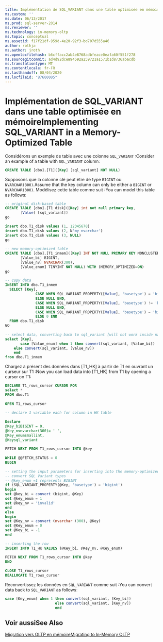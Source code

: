 ```yaml
---
title: Implémentation de SQL_VARIANT dans une table optimisée en mémoire | Microsoft Docs
ms.custom: ''
ms.date: 06/13/2017
ms.prod: sql-server-2014
ms.reviewer: ''
ms.technology: in-memory-oltp
ms.topic: conceptual
ms.assetid: f17f21df-959d-4e20-92f3-bd707d555a46
author: rothja
ms.author: jroth
ms.openlocfilehash: b6cffacc2ab4e8768adbfeace0eafa60f551f278
ms.sourcegitcommit: ad4d92dce894592a259721a1571b1d8736abacdb
ms.translationtype: MT
ms.contentlocale: fr-FR
ms.lasthandoff: 08/04/2020
ms.locfileid: "87600005"
---
```

# <a name="implementing-sql_variant-in-a-memory-optimized-table"></a><span data-ttu-id="06516-102">Implémentation de SQL_VARIANT dans une table optimisée en mémoire</span><span class="sxs-lookup"><span data-stu-id="06516-102">Implementing SQL_VARIANT in a Memory-Optimized Table</span></span>
  <span data-ttu-id="06516-103">Considérons un exemple de table avec une colonne `SQL_VARIANT` :</span><span class="sxs-lookup"><span data-stu-id="06516-103">Consider an example of a table with `SQL_VARIANT` column:</span></span>  
  
```sql  
CREATE TABLE [dbo].[T1]([Key] [sql_variant] NOT NULL)  
```  
  
 <span data-ttu-id="06516-104">Supposons que la colonne clé peut être de type `BIGINT` ou `NVARCHAR(300)`.</span><span class="sxs-lookup"><span data-stu-id="06516-104">Assume that the key column can only be either a `BIGINT` or `NVARCHAR(300)`.</span></span> <span data-ttu-id="06516-105">Modélisez cette table comme suit :</span><span class="sxs-lookup"><span data-stu-id="06516-105">You can model this table as follows:</span></span>  
  
```sql  
-- original disk-based table  
CREATE TABLE [dbo].[T1_disk]([Key] int not null primary key,  
       [Value] [sql_variant])  
go  
  
insert dbo.T1_disk values (1, 12345678)  
insert dbo.T1_disk values (2, N'my nvarchar')  
insert dbo.T1_disk values (3, NULL)  
go  
  
-- new memory-optimized table  
CREATE TABLE [dbo].[T1_inmem]([Key] INT NOT NULL PRIMARY KEY NONCLUSTERED,  
       [Value_bi] BIGINT,  
       [Value_nv] NVARCHAR(300),  
       [Value_enum] TINYINT NOT NULL) WITH (MEMORY_OPTIMIZED=ON)  
go  
  
-- copy data   
INSERT INTO dbo.T1_inmem  
  SELECT [Key],  
              CASE WHEN SQL_VARIANT_PROPERTY([Value], 'basetype') = 'bigint' THEN convert (bigint, [Value])  
              ELSE NULL END,  
              CASE WHEN SQL_VARIANT_PROPERTY([Value], 'basetype') != 'bigint' THEN convert (nvarchar(300), [Value])  
              ELSE NULL END,  
              CASE WHEN SQL_VARIANT_PROPERTY([Value], 'basetype') = 'bigint' THEN 1  
              ELSE 0 END  
  FROM dbo.T1_disk  
GO  
  
-- select data, converting back to sql_variant [will not work inside native proc]  
select [Key],   
       case [Value_enum] when 1 then convert(sql_variant, [Value_bi])   
    else convert(sql_variant, [Value_nv])   
    end  
from dbo.T1_inmem  
```  
  
 <span data-ttu-id="06516-106">Chargez à présent des données dans [T1_HK] à partir de T1 en ouvrant un curseur sur T1 :</span><span class="sxs-lookup"><span data-stu-id="06516-106">Now you can load data into [T1_HK] from T1 by opening a cursor on T1:</span></span>  
  
```sql  
DECLARE T1_rows_cursor CURSOR FOR    
select *  
FROM dbo.T1  
  
OPEN T1_rows_cursor     
  
-- declare 1 variable each for column in HK table  
  
Declare  
@Key_biBIGINT = 0,  
@Key_nvnvarchar(300)= ' ',  
@Key_enumsmallint,  
@Keysql_variant  
  
FETCH NEXT FROM T1_rows_cursor INTO @key  
  
WHILE @@FETCH_STATUS = 0     
BEGIN     
  
-- setting the input parameters for inserting into the memory-optimized table  
-- convert SQL Variant types  
-- @key_enum =1 represents BIGINT  
if (SQL_VARIANT_PROPERTY(@Key, 'basetype') = 'bigint')  
begin  
set @key_bi = convert (bigint, @Key)  
set @key_enum = 1  
set @key_nv = 'invalid'  
end  
else  
begin  
set @Key_nv = convert (nvarchar (300), @Key)  
set @Key_enum = 0  
set @Key_bi = -1  
end  
  
-- inserting the row  
INSERT INTO T1_HK VALUES (@Key_bi, @Key_nv, @Key_enum)  
  
FETCH NEXT FROM T1_rows_cursor INTO @key  
END  
  
CLOSE T1_rows_cursor     
DEALLOCATE T1_rows_cursor  
```  
  
 <span data-ttu-id="06516-107">Reconvertissez les données en `SQL_VARIANT` comme suit :</span><span class="sxs-lookup"><span data-stu-id="06516-107">You can convert data back to `SQL_VARIANT` as follows:</span></span>  
  
```sql  
case [Key_enum] when 1 then convert(sql_variant, [Key_bi])   
                       else convert(sql_variant, [Key_nv])   
                       end  
```  
  
## <a name="see-also"></a><span data-ttu-id="06516-108">Voir aussi</span><span class="sxs-lookup"><span data-stu-id="06516-108">See Also</span></span>  
 [<span data-ttu-id="06516-109">Migration vers OLTP en mémoire</span><span class="sxs-lookup"><span data-stu-id="06516-109">Migrating to In-Memory OLTP</span></span>](migrating-to-in-memory-oltp.md)  
  
  
